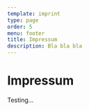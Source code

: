 ```yaml
---
template: imprint
type: page
order: 5
menu: footer
title: Impressum
description: Bla bla bla
---
```

# Impressum

Testing...